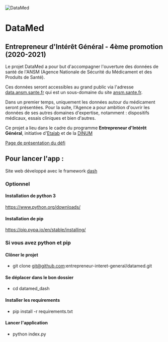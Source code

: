 ![DataMed](https://d33wubrfki0l68.cloudfront.net/04aee1f7ea9d530a67151d0f0049c98ce8a7281d/2b594/img/eig4/datamed.png)

# DataMed
## Entrepreneur d'Intérêt Général - 4ème promotion (2020-2021)

Le projet DataMed a pour but d'accompagner l'ouverture des données de santé de l'ANSM (Agence Nationale de Sécurité du Médicament et des Produits de Santé). 

Ces données seront accessibles au grand public via l'adresse [data.ansm.sante.fr](https://ansm.sante.fr/) qui est un sous-domaine du site [ansm.sante.fr](https://ansm.sante.fr/). 

Dans un premier temps, uniquement les données autour du médicament seront présentées. Pour la suite, 
l'Agence a pour ambition d'ouvrir les données de ses autres domaines d'expertise, notamment : dispositifs médicaux, 
essais cliniques et bien d'autres.

Ce projet a lieu dans le cadre du programme **Entrepreneur d'Intérêt Général**, 
initiative d'[Etalab](https://www.etalab.gouv.fr/) et de la [DINUM](https://www.numerique.gouv.fr/dinum/)

[Page de présentation du défi](https://entrepreneur-interet-general.etalab.gouv.fr/defis/2020/datamed.html)


## Pour lancer l'app :
Site web développé avec le framework [dash](https://plotly.com/dash/)

### Optionnel
#### Installation de python 3
https://www.python.org/downloads/

#### Installation de pip
https://pip.pypa.io/en/stable/installing/


### Si vous avez python et pip
#### Clôner le projet
- git clone git@github.com:entrepreneur-interet-general/datamed.git

#### Se déplacer dans le bon dossier
- cd datamed_dash

#### Installer les requirements
- pip install -r requirements.txt

#### Lancer l'application
- python index.py
